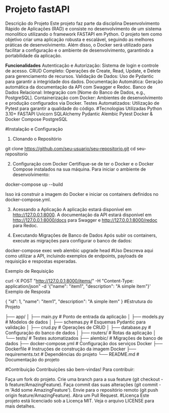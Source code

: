 # Projeto  fastAPI
Descrição do Projeto
Este projeto faz parte da disciplina Desenvolvimento Rápido de Aplicações (RAD) e consiste no desenvolvimento de um sistema monolítico utilizando o framework FASTAPI em Python. O projeto tem como objetivo criar uma aplicação robusta e escalável, seguindo as melhores práticas de desenvolvimento. Além disso, o Docker será utilizado para facilitar a configuração e o ambiente de desenvolvimento, garantindo a portabilidade da aplicação.

**Funcionalidades**
Autenticação e Autorização: Sistema de login e controle de acesso.
CRUD Completo: Operações de Create, Read, Update, e Delete para gerenciamento de recursos.
Validação de Dados: Uso de Pydantic para garantir a integridade dos dados.
Documentação Automática: Geração automática da documentação da API com Swagger e Redoc.
Banco de Dados Relacional: Integração com [Nome do Banco de Dados, e.g., PostgreSQL].
Containerização com Docker: Ambientes de desenvolvimento e produção configurados via Docker.
Testes Automatizados: Utilização de Pytest para garantir a qualidade do código.
#Tecnologias Utilizadas
Python 3.10+
FASTAPI
Uvicorn
SQLAlchemy
Pydantic
Alembic
Pytest
Docker & Docker Compose
PostgreSQL

#Instalação e Configuração
1. Clonando o Repositório

git clone https://github.com/seu-usuario/seu-repositorio.git
cd seu-repositorio

2. Configuração com Docker
Certifique-se de ter o Docker e o Docker Compose instalados na sua máquina. Para iniciar o ambiente de desenvolvimento:

docker-compose up --build

Isso irá construir a imagem do Docker e iniciar os containers definidos no docker-compose.yml.

3. Acessando a Aplicação
A aplicação estará disponível em http://127.0.0.1:8000. A documentação da API estará disponível em http://127.0.0.1:8000/docs para Swagger e http://127.0.0.1:8000/redoc para Redoc.

4. Executando Migrações de Banco de Dados
Após subir os containers, execute as migrações para configurar o banco de dados:

docker-compose exec web alembic upgrade head
#Uso
Descreva aqui como utilizar a API, incluindo exemplos de endpoints, payloads de requisição e respostas esperadas.

Exemplo de Requisição

curl -X POST "http://127.0.0.1:8000/items/" -H "Content-Type: application/json" -d '{"name": "item1", "description": "A simple item"}'
Exemplo de Resposta

{
  "id": 1,
  "name": "item1",
  "description": "A simple item"
}
#Estrutura do Projeto

├── app/
│   ├── main.py             # Ponto de entrada da aplicação
│   ├── models.py           # Modelos de dados
│   ├── schemas.py          # Esquemas Pydantic para validação
│   ├── crud.py             # Operações de CRUD
│   ├── database.py         # Configuração do banco de dados
│   ├── routers/            # Rotas da aplicação
│   └── tests/              # Testes automatizados
├── alembic/                # Migrações de banco de dados
├── docker-compose.yml      # Configuração dos serviços Docker
├── Dockerfile              # Instruções de construção da imagem Docker
├── requirements.txt        # Dependências do projeto
└── README.md               # Documentação do projeto

#Contribuição
Contribuições são bem-vindas! Para contribuir:

Faça um fork do projeto.
Crie uma branch para a sua feature (git checkout -b feature/AmazingFeature).
Faça commit das suas alterações (git commit -m 'Add some AmazingFeature').
Envie para o repositório remoto (git push origin feature/AmazingFeature).
Abra um Pull Request.
#Licença
Este projeto está licenciado sob a Licença MIT. Veja o arquivo LICENSE para mais detalhes.
